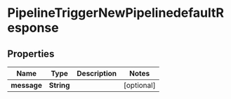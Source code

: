 

# PipelineTriggerNewPipelinedefaultResponse


## Properties

| Name | Type | Description | Notes |
|------------ | ------------- | ------------- | -------------|
|**message** | **String** |  |  [optional] |



